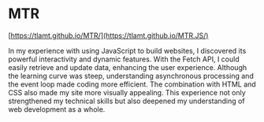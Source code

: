 # MTR

[https://tlamt.github.io/MTR/](https://tlamt.github.io/MTR.JS/)

In my experience with using JavaScript to build websites, I discovered its powerful interactivity and dynamic features. With the Fetch API, I could easily retrieve and update data, enhancing the user experience. Although the learning curve was steep, understanding asynchronous processing and the event loop made coding more efficient. The combination with HTML and CSS also made my site more visually appealing. This experience not only strengthened my technical skills but also deepened my understanding of web development as a whole.
